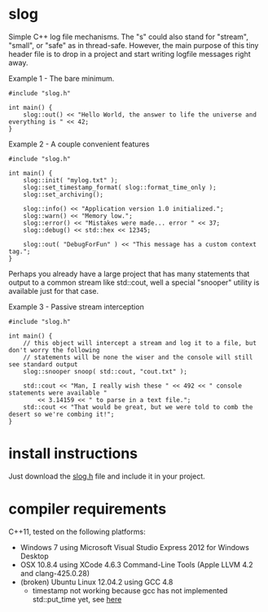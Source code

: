 slog
====

Simple C++ log file mechanisms. The "s" could also stand for "stream", "small", or "safe" as in thread-safe.  However, the main purpose of this tiny header file is to drop in a project and start writing logfile messages right away.

Example 1 - The bare minimum.

    #include "slog.h"
  
    int main() {
        slog::out() << "Hello World, the answer to life the universe and everything is " << 42;
    }
    
Example 2 - A couple convenient features

    #include "slog.h"
    
    int main() {
        slog::init( "mylog.txt" );
        slog::set_timestamp_format( slog::format_time_only );
        slog::set_archiving();
        
        slog::info() << "Application version 1.0 initialized.";
        slog::warn() << "Memory low.";
        slog::error() << "Mistakes were made... error " << 37;
        slog::debug() << std::hex << 12345;
        
        slog::out( "DebugForFun" ) << "This message has a custom context tag.";
    }

Perhaps you already have a large project that has many statements that output to a common stream like std::cout, well a special "snooper" utility is available just for that case.

Example 3 - Passive stream interception

    #include "slog.h"
    
    int main() {
        // this object will intercept a stream and log it to a file, but don't worry the following
        // statements will be none the wiser and the console will still see standard output
        slog::snooper snoop( std::cout, "cout.txt" );     
        
        std::cout << "Man, I really wish these " << 492 << " console statements were available "
            << 3.14159 << " to parse in a text file.";
        std::cout << "That would be great, but we were told to comb the desert so we're combing it!";
    }
    
install instructions
====================
Just download the [slog.h](https://raw.github.com/sudopunk/slog/master/include/slog.h "slog.h") file and include it in your project.

compiler requirements
=====================
C++11, tested on the following platforms:
* Windows 7 using Microsoft Visual Studio Express 2012 for Windows Desktop
* OSX 10.8.4 using XCode 4.6.3 Command-Line Tools (Apple LLVM 4.2 and clang-425.0.28)
* (broken) Ubuntu Linux 12.04.2 using GCC 4.8
    * timestamp not working because gcc has not implemented std::put_time yet, see [here](http://gcc.gnu.org/onlinedocs/libstdc++/manual/status.html#status.iso.200x "gcc status")
